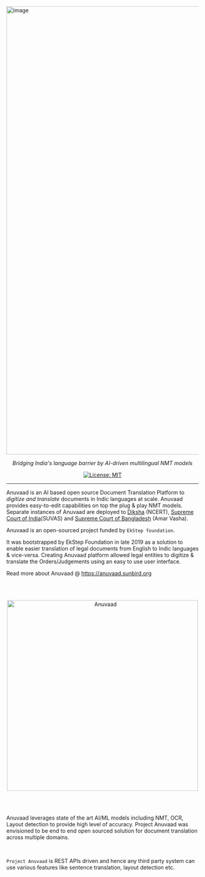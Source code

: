 
<img width="1175" alt="image" src="https://github.com/project-anuvaad/anuvaad/assets/1707796/9dd91b6f-1aa3-4072-9f14-9fc3472641b7">

<p align="center">
    <em>Bridging India's language barrier by AI-driven multilingual NMT models</em>
</p>

<p align="center">
    <a href="https://opensource.org/licenses/MIT" target="_blank">
        <img src="https://img.shields.io/badge/License-MIT-green.svg" alt="License: MIT">
    </a>
</p>

***

Anuvaad is an AI based open source Document Translation Platform to _digitize and translate_ documents in Indic languages at scale. Anuvaad provides easy-to-edit capabilities on top the plug & play NMT models. Separate instances of Anuvaad are deployed to [Diksha](https://diksha.anuvaad.org/) (NCERT), [Supreme Court of India](https://government.economictimes.indiatimes.com/news/technology/ai-backed-suvas-translation-tool-intended-to-make-legalese-simpler-court-proceedings-faster-law-minister/102648151)(SUVAS) and [Supreme Court of Bangladesh](https://www.tbsnews.net/bangladesh/court/supreme-court-launches-translation-software-amar-vasha-204100) (Amar Vasha).

Anuvaad is an open-sourced project funded by `EkStep foundation`.

It was bootstrapped by EkStep Foundation in late 2019 as a solution to enable easier translation of legal documents from English to Indic languages & vice-versa. Creating Anuvaad platform allowed legal entities to digitize & translate the Orders/Judgements using an easy to use user interface.

Read more about Anuvaad @ https://anuvaad.sunbird.org

<br>
<br>
<p align="center">
  <a href="anuvaad.org"><img src="https://github.com/project-anuvaad/.github/assets/1707796/832fe4a8-48b6-494c-a6d9-a9adc18ddd3c?raw=true" alt="Anuvaad" width="500" height="500"></a>
</p>

<br>
<br>

Anuvaad leverages state of the art AI/ML models including NMT, OCR, Layout detection to provide high level of accuracy. Project Anuvaad was envisioned to be end to end open sourced solution for document translation across multiple domains.

<br>

`Project Anuvaad` is REST APIs driven and hence any third party system can use various features like sentence translation, layout detection etc.

<!--

**Here are some ideas to get you started:**

🙋‍♀️ A short introduction - what is your organization all about?
🌈 Contribution guidelines - how can the community get involved?
👩‍💻 Useful resources - where can the community find your docs? Is there anything else the community should know?
🍿 Fun facts - what does your team eat for breakfast?
🧙 Remember, you can do mighty things with the power of [Markdown](https://docs.github.com/github/writing-on-github/getting-started-with-writing-and-formatting-on-github/basic-writing-and-formatting-syntax)
-->
